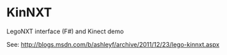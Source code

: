KinNXT
======

LegoNXT interface (F#) and Kinect demo

See: http://blogs.msdn.com/b/ashleyf/archive/2011/12/23/lego-kinnxt.aspx
